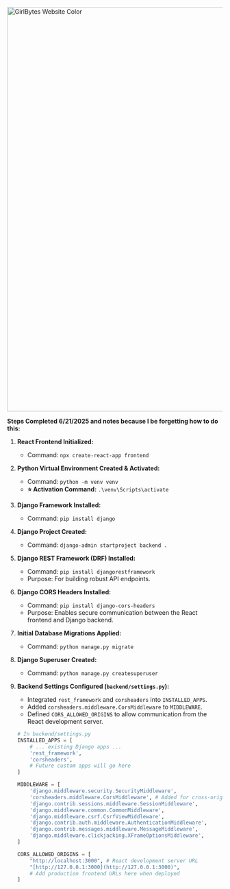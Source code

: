 
<img width="944" alt="GirlBytes Website Color" src="https://github.com/user-attachments/assets/b94e018a-8bdc-4318-a32d-48b8031c5679" />




**Steps Completed 6/21/2025 and notes because I be forgetting how to do this:**

1.  **React Frontend Initialized:**
    * Command: `npx create-react-app frontend`

2.  **Python Virtual Environment Created & Activated:**
    * Command: `python -m venv venv`
    * **⭐ Activation Command:** `.\venv\Scripts\activate`

3.  **Django Framework Installed:**
    * Command: `pip install django`

4.  **Django Project Created:**
    * Command: `django-admin startproject backend .`

5.  **Django REST Framework (DRF) Installed:**
    * Command: `pip install djangorestframework`
    * Purpose: For building robust API endpoints.

6.  **Django CORS Headers Installed:**
    * Command: `pip install django-cors-headers`
    * Purpose: Enables secure communication between the React frontend and Django backend.

7.  **Initial Database Migrations Applied:**
    * Command: `python manage.py migrate`

8.  **Django Superuser Created:**
    * Command: `python manage.py createsuperuser`

9.  **Backend Settings Configured (`backend/settings.py`):**
    * Integrated `rest_framework` and `corsheaders` into `INSTALLED_APPS`.
    * Added `corsheaders.middleware.CorsMiddleware` to `MIDDLEWARE`.
    * Defined `CORS_ALLOWED_ORIGINS` to allow communication from the React development server.

    ```python
    # In backend/settings.py
    INSTALLED_APPS = [
        # ... existing Django apps ...
        'rest_framework',
        'corsheaders',
        # Future custom apps will go here
    ]

    MIDDLEWARE = [
        'django.middleware.security.SecurityMiddleware',
        'corsheaders.middleware.CorsMiddleware', # Added for cross-origin requests
        'django.contrib.sessions.middleware.SessionMiddleware',
        'django.middleware.common.CommonMiddleware',
        'django.middleware.csrf.CsrfViewMiddleware',
        'django.contrib.auth.middleware.AuthenticationMiddleware',
        'django.contrib.messages.middleware.MessageMiddleware',
        'django.middleware.clickjacking.XFrameOptionsMiddleware',
    ]

    CORS_ALLOWED_ORIGINS = [
        "http://localhost:3000", # React development server URL
        "[http://127.0.0.1:3000](http://127.0.0.1:3000)",
        # Add production frontend URLs here when deployed
    ]
    ```
